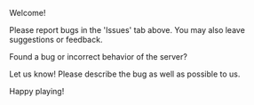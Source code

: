 Welcome!

Please report bugs in the 'Issues' tab above.
You may also leave suggestions or feedback.

Found a bug or incorrect behavior of the server?

Let us know! Please describe the bug as well as possible to us.

Happy playing!
